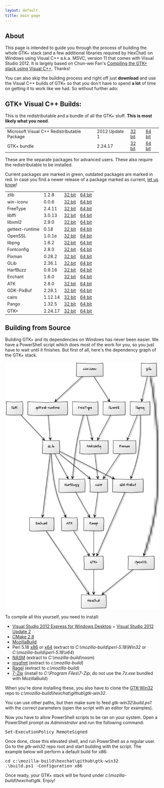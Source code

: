 ```yaml
---
layout: default
title: main page
---
```


## About

This page is intended to guide you through the process of building the whole GTK+ stack (and a few additional libraries required by HexChat) on Windows using Visual C++ a.k.a. MSVC, version 11 that comes with Visual Studio 2012. It is largely based on Chun-wei Fan's [Compiling the GTK+ stack using Visual C++](https://live.gnome.org/GTK%2B/Win32/MSVCCompilationOfGTKStack). Thanks!

You can also skip the building process and right off just **download** and use the Visual C++ builds of GTK+ so that you don't have to spend **a lot** of time on getting it to work like we had. So without further ado:

## GTK+ Visual C++ Builds:

This is the redistributable and a bundle of all the GTK+ stuff. **This is most likely what you need**.

<table>

<tr>
<td>Microsoft Visual C++ Redistributable Package</td>
<td>2012 Update 1</td>
<td><a href="http://download.microsoft.com/download/1/6/B/16B06F60-3B20-4FF2-B699-5E9B7962F9AE/VSU1/vcredist_x86.exe">32 bit</a></td>
<td><a href="http://download.microsoft.com/download/1/6/B/16B06F60-3B20-4FF2-B699-5E9B7962F9AE/VSU1/vcredist_x64.exe">64 bit</a></td>
</tr>

<tr class="even">
<td>GTK+ bundle</td>
<td>2.24.17</td>
<td><a href="http://dl.hexchat.org/gtk-win32/vc11/x86/gtk-x86.7z">32 bit</a></td>
<td><a href="http://dl.hexchat.org/gtk-win32/vc11/x64/gtk-x64.7z">64 bit</a></td>
</tr>

</table>

These are the separate packages for advanced users. These also require the redistributable to be installed.

Current packages are marked in <span class="current">green</span>, outdated packages are marked in <span class="outdated">red</span>.
In case you find a newer release of a package marked as current, [let us know](https://github.com/hexchat/gtk-win32/issues/new?labels=bump)!

<table>

<tr>
<td>zlib</td>
<td class="current">1.2.8</td>
<td><a href="http://dl.hexchat.org/gtk-win32/vc11/x86/zlib-1.2.8-x86.7z">32 bit</a></td>
<td><a href="http://dl.hexchat.org/gtk-win32/vc11/x64/zlib-1.2.8-x64.7z">64 bit</a></td>
</tr>

<tr class="even">
<td>win-iconv</td>
<td class="current">0.0.6</td>
<td><a href="http://dl.hexchat.org/gtk-win32/vc11/x86/win-iconv-0.0.6-x86.7z">32 bit</a></td>
<td><a href="http://dl.hexchat.org/gtk-win32/vc11/x64/win-iconv-0.0.6-x64.7z">64 bit</a></td>
</tr>

<tr>
<td>FreeType</td>
<td class="current">2.4.11</td>
<td><a href="http://dl.hexchat.org/gtk-win32/vc11/x86/freetype-2.4.11-x86.7z">32 bit</a></td>
<td><a href="http://dl.hexchat.org/gtk-win32/vc11/x64/freetype-2.4.11-x64.7z">64 bit</a></td>
</tr>

<tr class="even">
<td>libffi</td>
<td class="current">3.0.13</td>
<td><a href="http://dl.hexchat.org/gtk-win32/vc11/x86/libffi-3.0.13-x86.7z">32 bit</a></td>
<td><a href="http://dl.hexchat.org/gtk-win32/vc11/x64/libffi-3.0.13-x64.7z">64 bit</a></td>
</tr>

<tr>
<td>libxml2</td>
<td class="current">2.9.0</td>
<td><a href="http://dl.hexchat.org/gtk-win32/vc11/x86/libxml2-2.9.0-x86.7z">32 bit</a></td>
<td><a href="http://dl.hexchat.org/gtk-win32/vc11/x64/libxml2-2.9.0-x64.7z">64 bit</a></td>
</tr>

<tr class="even">
<td>gettext-runtime</td>
<td class="current">0.18</td>
<td><a href="http://dl.hexchat.org/gtk-win32/vc11/x86/gettext-runtime-0.18-x86.7z">32 bit</a></td>
<td><a href="http://dl.hexchat.org/gtk-win32/vc11/x64/gettext-runtime-0.18-x64.7z">64 bit</a></td>
</tr>

<tr>
<td>OpenSSL</td>
<td class="current">1.0.1e</td>
<td><a href="http://dl.hexchat.org/gtk-win32/vc11/x86/openssl-1.0.1e-x86.7z">32 bit</a></td>
<td><a href="http://dl.hexchat.org/gtk-win32/vc11/x64/openssl-1.0.1e-x64.7z">64 bit</a></td>
</tr>

<tr class="even">
<td>libpng</td>
<td class="current">1.6.2</td>
<td><a href="http://dl.hexchat.org/gtk-win32/vc11/x86/libpng-1.6.2-x86.7z">32 bit</a></td>
<td><a href="http://dl.hexchat.org/gtk-win32/vc11/x64/libpng-1.6.2-x64.7z">64 bit</a></td>
</tr>

<tr>
<td>Fontconfig</td>
<td class="outdated">2.8.0</td>
<td><a href="http://dl.hexchat.org/gtk-win32/vc11/x86/fontconfig-2.8.0-x86.7z">32 bit</a></td>
<td><a href="http://dl.hexchat.org/gtk-win32/vc11/x64/fontconfig-2.8.0-x64.7z">64 bit</a></td>
</tr>

<tr class="even">
<td>Pixman</td>
<td class="current">0.28.2</td>
<td><a href="http://dl.hexchat.org/gtk-win32/vc11/x86/pixman-0.28.2-x86.7z">32 bit</a></td>
<td><a href="http://dl.hexchat.org/gtk-win32/vc11/x64/pixman-0.28.2-x64.7z">64 bit</a></td>
</tr>

<tr>
<td>GLib</td>
<td class="current">2.36.1</td>
<td><a href="http://dl.hexchat.org/gtk-win32/vc11/x86/glib-2.36.1-x86.7z">32 bit</a></td>
<td><a href="http://dl.hexchat.org/gtk-win32/vc11/x64/glib-2.36.1-x64.7z">64 bit</a></td>
</tr>

<tr class="even">
<td>HarfBuzz</td>
<td class="current">0.9.16</td>
<td><a href="http://dl.hexchat.org/gtk-win32/vc11/x86/harfbuzz-0.9.16-x86.7z">32 bit</a></td>
<td><a href="http://dl.hexchat.org/gtk-win32/vc11/x64/harfbuzz-0.9.16-x64.7z">64 bit</a></td>
</tr>

<tr>
<td>Enchant</td>
<td class="current">1.6.0</td>
<td><a href="http://dl.hexchat.org/gtk-win32/vc11/x86/enchant-1.6.0-x86.7z">32 bit</a></td>
<td><a href="http://dl.hexchat.org/gtk-win32/vc11/x64/enchant-1.6.0-x64.7z">64 bit</a></td>
</tr>

<tr class="even">
<td>ATK</td>
<td class="current">2.8.0</td>
<td><a href="http://dl.hexchat.org/gtk-win32/vc11/x86/atk-2.8.0-x86.7z">32 bit</a></td>
<td><a href="http://dl.hexchat.org/gtk-win32/vc11/x64/atk-2.8.0-x64.7z">64 bit</a></td>
</tr>

<tr>
<td>GDK-PixBuf</td>
<td class="current">2.28.1</td>
<td><a href="http://dl.hexchat.org/gtk-win32/vc11/x86/gdk-pixbuf-2.28.1-x86.7z">32 bit</a></td>
<td><a href="http://dl.hexchat.org/gtk-win32/vc11/x64/gdk-pixbuf-2.28.1-x64.7z">64 bit</a></td>
</tr>

<tr class="even">
<td>cairo</td>
<td class="current">1.12.14</td>
<td><a href="http://dl.hexchat.org/gtk-win32/vc11/x86/cairo-1.12.14-x86.7z">32 bit</a></td>
<td><a href="http://dl.hexchat.org/gtk-win32/vc11/x64/cairo-1.12.14-x64.7z">64 bit</a></td>
</tr>

<tr>
<td>Pango</td>
<td class="outdated">1.32.5</td>
<td><a href="http://dl.hexchat.org/gtk-win32/vc11/x86/pango-1.32.5-x86.7z">32 bit</a></td>
<td><a href="http://dl.hexchat.org/gtk-win32/vc11/x64/pango-1.32.5-x64.7z">64 bit</a></td>
</tr>

<tr class="even">
<td>GTK+</td>
<td class="current">2.24.17</td>
<td><a href="http://dl.hexchat.org/gtk-win32/vc11/x86/gtk-2.24.17-x86.7z">32 bit</a></td>
<td><a href="http://dl.hexchat.org/gtk-win32/vc11/x64/gtk-2.24.17-x64.7z">64 bit</a></td>
</tr>

</table>

## Building from Source

Building GTK+ and its dependencies on Windows has never been easier. We have a PowerShell script which does most of the work for you, so you just have to wait until it finishes. But first of all, here's the dependency graph of the GTK+ stack.

<img src="images/dependency-graph.png" alt="gtk dependency graph" />

To compile all this yourself, you need to install:

 * [Visual Studio 2012 Express for Windows Desktop](http://www.microsoft.com/visualstudio/eng/downloads#d-express-windows-desktop) + [Visual Studio 2012 Update 2](http://www.microsoft.com/en-us/download/details.aspx?id=38188)
 * [CMake 2.8](http://www.cmake.org/cmake/resources/software.html)
 * [MozillaBuild](http://ftp.mozilla.org/pub/mozilla.org/mozilla/libraries/win32/)
 * Perl 5.18 [x86](http://dl.hexchat.org/misc/perl/perl-5.17.10-x86.7z) or [x64](http://dl.hexchat.org/misc/perl/perl-5.17.10-x64.7z) (extract to _C:\mozilla-build\perl-5.18\Win32_ or _C:\mozilla-build\perl-5.18\x64_)
 * [NASM](http://www.nasm.us/pub/nasm/releasebuilds/?C=M;O=D) (extract to _C:\mozilla-build\nasm_)
 * [msgfmt](http://dl.hexchat.org/gtk-win32/msgfmt-0.18.1.7z) (extract to _c:\mozilla-build_)
 * [Ragel](http://dl.hexchat.org/gtk-win32/ragel-6.8.7z) (extract to _c:\mozilla-build_)
 * [7-Zip](http://www.7-zip.org/download.html) (install to _C:\Program Files\7-Zip_; do not use the _7z.exe_ bundled with MozillaBuild)

When you're done installing these, you also have to clone the [GTK-Win32](https://github.com/hexchat/gtk-win32) repo to _c:\mozilla-build\hexchat\github\gtk-win32_.

You can use other paths, but then make sure to feed _gtk-win32\build.ps1_ with the correct parameters (open the script with an editor for examples).

Now you have to allow PowerShell scripts to be ran on your system. Open a PowerShell prompt *as Administrator* and run the following command:

<pre>Set-ExecutionPolicy RemoteSigned</pre>

Once done, close this elevated shell, and run PowerShell as a regular user. Go to the _gtk-win32_ repo root and start building with the script.
The example below will perform a default build for x86:

<pre>cd c:\mozilla-build\hexchat\github\gtk-win32
.\build.ps1 -Configuration x86</pre>

Once ready, your GTK+ stack will be found under _c:\mozilla-build\hexchat\gtk_. Enjoy!
